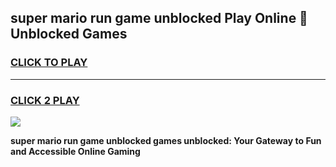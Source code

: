 
## super mario run game unblocked Play Online 👋 Unblocked Games
<h3>
<a href="https://premium.freeplayer.one?title=super_mario_run_game_unblocked&ref=19F">CLICK TO PLAY</a></h3>
<hr>

<h3>
<a href="https://premium.freeplayer.one?title=super_mario_run_game_unblocked&ref=19F">CLICK 2 PLAY</a>
  
</h3>

<a href="https://premium.freeplayer.one?title=super_mario_run_game_unblocked&ref=19F"><img src="https://clearcache.store/games.png"></a>


**super mario run game unblocked games unblocked: Your Gateway to Fun and Accessible Online Gaming**
